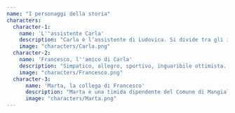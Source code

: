 ```yaml
---
name: "I personaggi della storia"
characters:
  character-1:
    name: 'L''assistente Carla'
    description: "Carla è l’assistente di Ludovica. Si divide tra gli impegni in ufficio (davvero tanti) e il suo secondo \"lavoro\" di mamma, cercando di essere quanto più presente in famiglia."
    image: "characters/Carla.png"
  character-2:
    name: 'Francesco, l''amico di Carla' 
    description: "Simpatico, allegro, sportivo, inguaribile ottimista. Francesco è amico di Carla. Lavora nel piccolo Comune di Mangialarancia, dove i due abitano."
    image: "characters/Francesco.png"
  character-3:
      name: 'Marta, la collega di Francesco'
      description: "Marta è una timida dipendente del Comune di Mangialarancia, lavora nello stesso ufficio di Francesco. In questo episodio scopriremo però che ha davvero delle qualità nascoste..."
      image: "characters/Marta.png"
---
```

